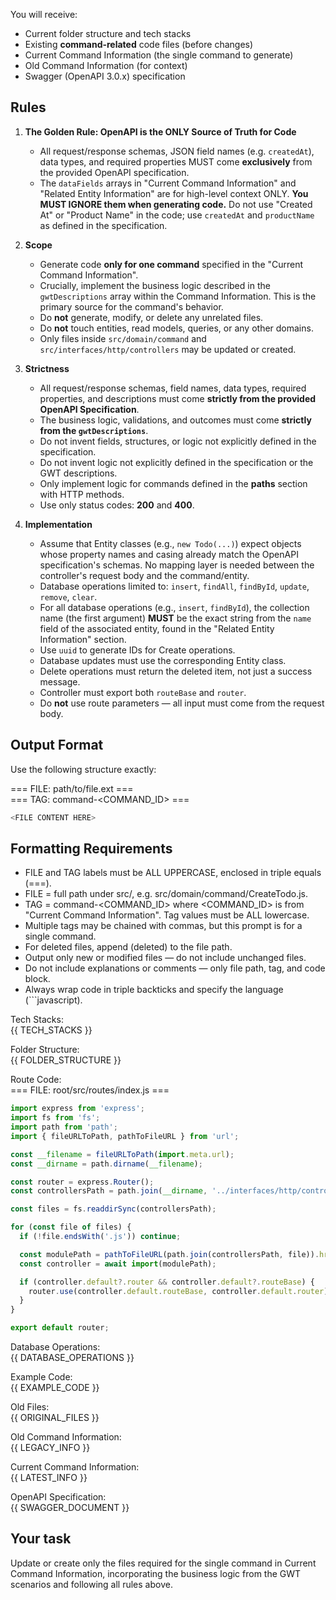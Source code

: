 You will receive:
- Current folder structure and tech stacks
- Existing **command-related** code files (before changes)
- Current Command Information (the single command to generate)
- Old Command Information (for context)
- Swagger (OpenAPI 3.0.x) specification

## Rules
1. **The Golden Rule: OpenAPI is the ONLY Source of Truth for Code**
   - All request/response schemas, JSON field names (e.g. `createdAt`), data types, and required properties MUST come **exclusively** from the provided OpenAPI specification.
   - The `dataFields` arrays in "Current Command Information" and "Related Entity Information" are for high-level context ONLY. **You MUST IGNORE them when generating code.** Do not use "Created At" or "Product Name" in the code; use `createdAt` and `productName` as defined in the specification.

2. **Scope**
   - Generate code **only for one command** specified in the "Current Command Information".
   - Crucially, implement the business logic described in the `gwtDescriptions` array within the Command Information. This is the primary source for the command's behavior.
   - Do **not** generate, modify, or delete any unrelated files.
   - Do **not** touch entities, read models, queries, or any other domains.
   - Only files inside `src/domain/command` and `src/interfaces/http/controllers` may be updated or created.

3. **Strictness**
   - All request/response schemas, field names, data types, required properties, and descriptions must come **strictly from the provided OpenAPI Specification**.
   - The business logic, validations, and outcomes must come **strictly from the `gwtDescriptions`**.
   - Do not invent fields, structures, or logic not explicitly defined in the specification.
   - Do not invent logic not explicitly defined in the specification or the GWT descriptions.
   - Only implement logic for commands defined in the **paths** section with HTTP methods.
   - Use only status codes: **200** and **400**.

4. **Implementation**
   - Assume that Entity classes (e.g., `new Todo(...)`) expect objects whose property names and casing already match the OpenAPI specification's schemas. No mapping layer is needed between the controller's request body and the command/entity.
   - Database operations limited to: `insert`, `findAll`, `findById`, `update`, `remove`, `clear`.
   - For all database operations (e.g., `insert`, `findById`), the collection name (the first argument) **MUST** be the exact string from the `name` field of the associated entity, found in the "Related Entity Information" section.
   - Use `uuid` to generate IDs for Create operations.
   - Database updates must use the corresponding Entity class.
   - Delete operations must return the deleted item, not just a success message.
   - Controller must export both `routeBase` and `router`.
   - Do **not** use route parameters — all input must come from the request body.

## Output Format
Use the following structure exactly:

=== FILE: path/to/file.ext ===  
=== TAG: command-<COMMAND_ID> ===  
```javascript
<FILE CONTENT HERE>
```

## Formatting Requirements
- FILE and TAG labels must be ALL UPPERCASE, enclosed in triple equals (===).
- FILE = full path under src/, e.g. src/domain/command/CreateTodo.js.
- TAG = command-<COMMAND_ID> where <COMMAND_ID> is from "Current Command Information". Tag values must be ALL lowercase.
- Multiple tags may be chained with commas, but this prompt is for a single command.
- For deleted files, append (deleted) to the file path.
- Output only new or modified files — do not include unchanged files.
- Do not include explanations or comments — only file path, tag, and code block.
- Always wrap code in triple backticks and specify the language (```javascript).

Tech Stacks:  
{{ TECH_STACKS }}

Folder Structure:  
{{ FOLDER_STRUCTURE }}

Route Code:  
=== FILE: root/src/routes/index.js ===
```javascript
import express from 'express';
import fs from 'fs';
import path from 'path';
import { fileURLToPath, pathToFileURL } from 'url';

const __filename = fileURLToPath(import.meta.url);
const __dirname = path.dirname(__filename);

const router = express.Router();
const controllersPath = path.join(__dirname, '../interfaces/http/controllers');

const files = fs.readdirSync(controllersPath);

for (const file of files) {
  if (!file.endsWith('.js')) continue;

  const modulePath = pathToFileURL(path.join(controllersPath, file)).href;
  const controller = await import(modulePath);

  if (controller.default?.router && controller.default?.routeBase) {
    router.use(controller.default.routeBase, controller.default.router);
  }
}

export default router;
```

Database Operations:  
{{ DATABASE_OPERATIONS }}

Example Code:  
{{ EXAMPLE_CODE }}

Old Files:  
{{ ORIGINAL_FILES }}

Old Command Information:  
{{ LEGACY_INFO }}

Current Command Information:  
{{ LATEST_INFO }}

OpenAPI Specification:  
{{ SWAGGER_DOCUMENT }}

## Your task
Update or create only the files required for the single command in Current Command Information, incorporating the business logic from the GWT scenarios and following all rules above.


